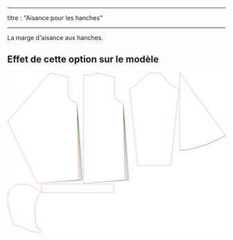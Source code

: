 - - -
titre : "Aisance pour les hanches"
- - -

La marge d'aisance aux hanches.

## Effet de cette option sur le modèle

![Cette image montre l'effet de cette option en superposant plusieurs variantes qui ont une valeur différente pour cette option](yuri_hipsease_sample.svg "Effet de cette option sur le modèle")

